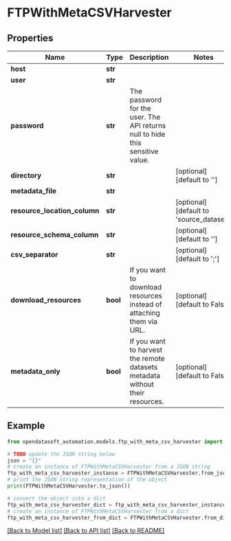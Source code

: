 # FTPWithMetaCSVHarvester


## Properties

Name | Type | Description | Notes
------------ | ------------- | ------------- | -------------
**host** | **str** |  | 
**user** | **str** |  | 
**password** | **str** | The password for the user. The API returns null to hide this sensitive value. | 
**directory** | **str** |  | [optional] [default to '']
**metadata_file** | **str** |  | 
**resource_location_column** | **str** |  | [optional] [default to 'source_dataset']
**resource_schema_column** | **str** |  | [optional] [default to '']
**csv_separator** | **str** |  | [optional] [default to ';']
**download_resources** | **bool** | If you want to download resources instead of attaching them via URL. | [optional] [default to False]
**metadata_only** | **bool** | If you want to harvest the remote datasets metadata without their resources. | [optional] [default to False]

## Example

```python
from opendatasoft_automation.models.ftp_with_meta_csv_harvester import FTPWithMetaCSVHarvester

# TODO update the JSON string below
json = "{}"
# create an instance of FTPWithMetaCSVHarvester from a JSON string
ftp_with_meta_csv_harvester_instance = FTPWithMetaCSVHarvester.from_json(json)
# print the JSON string representation of the object
print(FTPWithMetaCSVHarvester.to_json())

# convert the object into a dict
ftp_with_meta_csv_harvester_dict = ftp_with_meta_csv_harvester_instance.to_dict()
# create an instance of FTPWithMetaCSVHarvester from a dict
ftp_with_meta_csv_harvester_from_dict = FTPWithMetaCSVHarvester.from_dict(ftp_with_meta_csv_harvester_dict)
```
[[Back to Model list]](../README.md#documentation-for-models) [[Back to API list]](../README.md#documentation-for-api-endpoints) [[Back to README]](../README.md)


